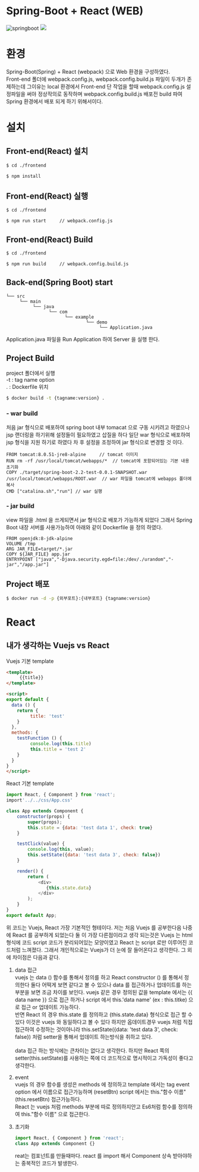 # Spring-Boot + React (WEB)

![springboot](https://t1.daumcdn.net/cfile/tistory/99AACC335BE0F3792B "springboot")
![](https://images.velog.io/post-images/npcode9194/e5d48b80-7f6f-11e9-a6a4-0bc65ee71cb1/react.png)

# 환경
Spring-Boot(Spring) + React (webpack) 으로 Web 환경을 구성하였다. <br>
Front-end 폴더에 webpack.config.js, webpack.config.build.js 파일이 두개가 존제하는데 그이유는 local 환경에서 Front-end 단 작업을 할때 webpack.config.js 설정파일을 써야 정상작의로 동작하며 webpack.config.build.js 배포전 build 파여 Spring 환경에서 배포 되게 하기 위해서이다.

# 설치

## Front-end(React) 설치

`````bash
$ cd ./frontend
`````

`````bash
$ npm install
`````
## Front-end(React) 실행

`````bash
$ cd ./frontend
`````

`````bash
$ npm run start     // webpack.config.js
`````
## Front-end(React) Build

`````bash
$ cd ./frontend
`````

`````bash
$ npm run build     // webpack.config.build.js
`````
## Back-end(Spring Boot) start
 
```
└── src 
     └── main
          └── java
                └── com
                      └── example
                              └── demo
                                   └── Application.java

```

Application.java 파일을 Run Application 하여 Server 을 실행 한다.

## Project Build

project 폴더에서 실행<br>
-t : tag name option<br>
. : Dockerfile 위치

`````bash
$ docker build -t {tagname:version} .
`````
### - war build

처음 jar 형식으로 배포하여 spring boot 내부 tomacat 으로 구동 시키려고 하였으나 jsp 랜더링을 하기위해 설정들이 필요하였고 삽질을 하다 일단 war 형식으로 배포하여 jsp 형식을 지원 하기로 하였다 차 후 설정을 조정하여 jar 형식으로 변경할 것 이다.

`````
FROM tomcat:8.0.51-jre8-alpine     // tomcat 이미지
RUN rm -rf /usr/local/tomcat/webapps/*  // tomcat에 포함되어있는 기본 내용 초기화
COPY ./target/spring-boot-2.2-test-0.0.1-SNAPSHOT.war /usr/local/tomcat/webapps/ROOT.war  // war 파일을 tomcat에 webapps 폴더에 복사
CMD ["catalina.sh","run"] // war 실행
`````
### - jar build

view 파일을 .html 을 쓰게되면서 jar 형식으로 배포가 가능하게 되었다 그래서 Spring Boot 내장 서버를 사용가능하여 아래와 같이 Dockerfile 을 정의 하였다.

``````
FROM openjdk:8-jdk-alpine
VOLUME /tmp
ARG JAR_FILE=target/*.jar
COPY ${JAR_FILE} app.jar
ENTRYPOINT ["java","-Djava.security.egd=file:/dev/./urandom","-jar","/app.jar"]

``````


## Project 배포

`````bash
$ docker run -d -p {외부포트}:{내부포트} {tagname:version}
`````

# React

## 내가 생각하는 Vuejs vs React

Vuejs 기본 template

`````html
<template>
     {{title}}
</template>

<script>
export default {
  data () {
    return {
         title: 'test'
    }
  },
  methods: {
    testFunction () {
         console.log(this.title)
         this.title = 'test 2'
    }
  }
}
</script>
``````

React 기본 template

````javascript
import React, { Component } from 'react';
import'../../css/App.css'

class App extends Component {
    constructor(props) {
        super(props);
        this.state = {data: 'test data 1', check: true}
    }

    testClick(value) {
        console.log(this, value);
        this.setState({data: 'test data 3', check: false})
    }

    render() {
        return (
            <div>
               {this.state.data}
            </div>  
        );
    }
}
export default App;
``````

위 코드는 Vuejs, React 가장 기본적인 형테이다. 저는 처음 Vuejs 를 공부한다음 나중에 React 를 공부하게 되었는다 둘 이 가장 다른점이라고 생각 되는것은 Vuejs 는 html 형식에 코드 script 코드가 분리되어있는 모양이였고 React 는 script 로만 이루어진 코드처럼 느껴졌다. 그래서 개인적으로는 Vuejs가 더 눈에 잘 들어온다고 생각한다. 그 외에 차이점은 다음과 같다.

1. data 접근 <br>
vuejs 는 data () 함수를 통해서 정의를 하고 React constructor () 를 통해서 정의한다 둘다 어떡게 보면 같다고 볼 수 있으나 data 를 접근하거나 업데이트를 하는 부분을 보면 조금 차이를 보인다. vuejs 같은 경우 정의된 값을 template 에서는 {{ data name }} 으로 접근 하거나 script 에서 this.'data name' (ex : this.titke) 으로 접근 or 업데이트 가능하다. <br>
반면 React 의 경우 this.state 를 정의하고 {this.state.data} 형식으로 접근 할 수 있다 이것은 vuejs 와 동일하다고 볼 수 있다 하지만 옵데이트경우 vuejs 처럼 직접 접근하여 수정하는 것이아니라 
this.setState({data: 'test data 3', check: false}) 처럼 setter을 통해서 업데이트 하는방식을 취하고 있다.<br><br>
data 접근 하는 방식에는 큰차이는 없다고 생각한다. 하지만 React 쪽의 setter(this.setState)를 사용하는 쪽에 더 코드적으로 명시적이고 가독성이 좋다고 생각한다.

2. event<br>
vuejs 의 경우 함수를 생성은 methods 에 정의하고 template 에서는 tag event option 에서 이름으로 접근가능하며 (resetBtn) script 에서는 this."함수 이름" (this.resetBtn) 접근가능하다.<br>
React 는 vuejs 처럼 methods 부분에 따로 정의하지안고 Es6처럼 함수를 정의하여 this."함수 이름" 으로 접근한다.

3. 초기화 
     ```javascript
     import React, { Component } from 'react';
     class App extends Component {}
     ```
     reat는 컴포넌트를 만들때마다. react 를 import 해서 Component 상속 받아야하는 중복적인 코드가 발생한다.


